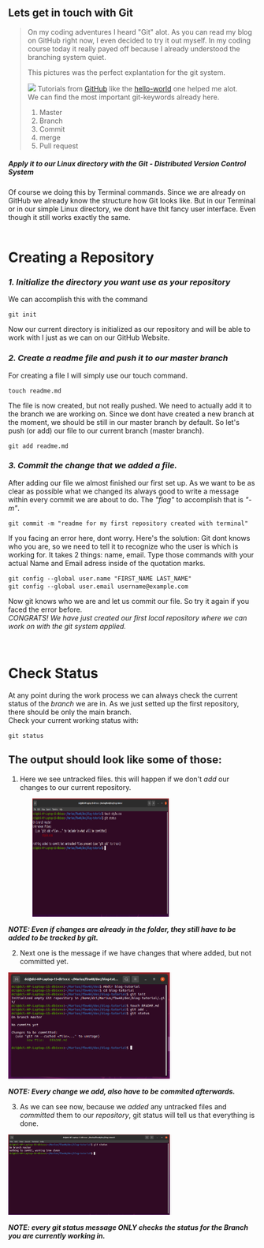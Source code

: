 
## Lets get in touch with Git
>
>On my coding adventures I heard "Git" alot. As you can read my blog on GitHub right now, I even
>decided to try it out myself. In my coding course today it really payed off because I already 
>understood the branching system quiet.
>
>This pictures was the perfect explantation for the git system. 
>
> ![](https://guides.github.com/activities/hello-world/branching.png)
>Tutorials from [GitHub](GitHub.com) like the [hello-world](https://guides.github.com/activities/hello-world/)  one helped me alot. <br>
>We can find the most important git-keywords already here.
>1. Master
>2. Branch
>3. Commit 
>4. merge
>5. Pull request
>
##### Apply it to our Linux directory with the *_Git - Distributed Version Control System_*
Of course we doing this by Terminal commands. Since we are already on GitHub we already know the structure how Git looks like. But in our Terminal or in our simple Linux directory, we dont have thit fancy user interface. Even though it still works exactly the same.
<br>
<br>

# Creating a Repository
### *1. Initialize the directory you want use as your _repository_*
We can accomplish this with the command 
       
    git init

Now our current directory is initialized as our repository and will be able to work with I just as we can on our GitHub Website. 
### *2. Create a readme file and push it to our _master branch_* 
For creating a file I will simply use our touch command.

    touch readme.md

The file is now created, but not really pushed. We need to actually add it to the branch we are working on. Since we dont have created a new branch at the moment, we should be still in our master branch by default. So let's push (or add) our file to our current branch (master branch).

    git add readme.md

### *3. _Commit_ the change that we added a file.*


After adding our file we almost finished our first set up.
As we want to be as clear as possible what we changed its always good to write a message 
within every commit we are about to do. The _"flag"_ to accomplish that is _"-m"_.

    git commit -m "readme for my first repository created with terminal"

If you facing an error here, dont worry. Here's the solution:
Git dont knows who you are, so we need to tell it to recognize who the user is which is working 
for. It takes 2 things: name, email. Type those commands with your actual Name and Email adress inside of the quotation marks.

    git config --global user.name "FIRST_NAME LAST_NAME"
    git config --global user.email username@example.com

Now git knows who we are and let us commit our file. So try it again if you faced the error before.  
*_CONGRATS!_ We have just created our first local repository where we can work on with the git system applied.*

<br>
 
# Check Status

At any point during the work process we can always check the current status of the _branch_ we are in. As we just setted up the first repository, there should be only the main branch.  
Check your current working status with: 

    git status

## The output should look like some of those:  
1. Here we see untracked files. this will happen if we don't _add_ our changes to our current repository.   

<img src="notaddedstatus.png" style="width:55%;height:25vw;margin-left:3.5em">  

___NOTE: Even if changes are already in the folder, they still have to be added to be tracked by git.___  

2. Next one is the message if we have changes that where added, but not committed yet. 

<img src="notcommitedstatus.png" style="width:65%;height:25%;">

___NOTE: Every change we add, also have to be commited afterwards.___

3. As we can see now, because we _added_ any untracked files and _committed_ them to our _repository_, git status will tell us that everything is done.

<img src="clearnstatus.png" style="width:65%;height:25%">

___NOTE: every git status message ONLY checks the status for the _Branch_ you are currently working in.___
